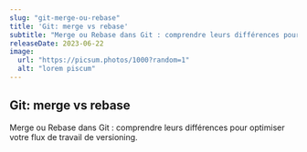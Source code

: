 ```yaml
---
slug: "git-merge-ou-rebase"
title: 'Git: merge vs rebase'
subtitle: "Merge ou Rebase dans Git : comprendre leurs différences pour optimiser votre flux de travail de versioning."
releaseDate: 2023-06-22
image:
  url: "https://picsum.photos/1000?random=1"
  alt: "lorem piscum"
---
```


## Git: merge vs rebase

Merge ou Rebase dans Git : comprendre leurs différences pour optimiser votre flux de travail de versioning.
